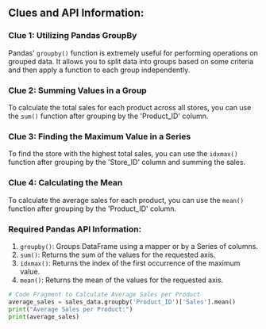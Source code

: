 ## Clues and API Information:

### Clue 1: Utilizing Pandas GroupBy
Pandas' `groupby()` function is extremely useful for performing operations on grouped data. It allows you to split data into groups based on some criteria and then apply a function to each group independently.

### Clue 2: Summing Values in a Group
To calculate the total sales for each product across all stores, you can use the `sum()` function after grouping by the 'Product_ID' column.

### Clue 3: Finding the Maximum Value in a Series
To find the store with the highest total sales, you can use the `idxmax()` function after grouping by the 'Store_ID' column and summing the sales.

### Clue 4: Calculating the Mean
To calculate the average sales for each product, you can use the `mean()` function after grouping by the 'Product_ID' column.

### Required Pandas API Information:
1. `groupby()`: Groups DataFrame using a mapper or by a Series of columns.
2. `sum()`: Returns the sum of the values for the requested axis.
3. `idxmax()`: Returns the index of the first occurrence of the maximum value.
4. `mean()`: Returns the mean of the values for the requested axis.

```python
# Code Fragment to Calculate Average Sales per Product
average_sales = sales_data.groupby('Product_ID')['Sales'].mean()
print("Average Sales per Product:")
print(average_sales)
